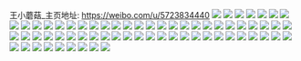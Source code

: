 王小蘑菇_主页地址: https://weibo.com/u/5723834440 
![](https://wx4.sinaimg.cn/mw2000/006fmCOkly1h9ijblppu5j30qo0zkqbr.jpg) 
![](https://wx4.sinaimg.cn/mw2000/006fmCOkly1h9ijbm85sbj30qo0zkguh.jpg) 
![](https://wx4.sinaimg.cn/mw2000/006fmCOkly1h9ijbmx6cgj31pq1pq4nq.jpg) 
![](https://wx4.sinaimg.cn/mw2000/006fmCOkly1h9ijbn9bfuj30qo0zkwmp.jpg) 
![](https://wx4.sinaimg.cn/mw2000/006fmCOkly1h9ijbnhbs1j30qo0zkgs1.jpg) 
![](https://wx4.sinaimg.cn/mw2000/006fmCOkly1h9ijbnqap6j30o60wrwl6.jpg) 
![](https://wx4.sinaimg.cn/mw2000/006fmCOkly1gnkjnag3maj32o03k0e82.jpg) 
![](https://wx4.sinaimg.cn/mw2000/006fmCOkly1gc6fj2apkpj30kb0kbgp5.jpg) 
![](https://wx4.sinaimg.cn/mw2000/006fmCOkly1gc6fj32aicj30qo0qo7ah.jpg) 
![](https://wx4.sinaimg.cn/mw2000/006fmCOkly1gbxmyxjt4aj31w01w0b29.jpg) 
![](https://wx4.sinaimg.cn/mw2000/006fmCOkly1gbxmyy95kzj31w01w0qv5.jpg) 
![](https://wx4.sinaimg.cn/mw2000/006fmCOkly1gbxmywbsmbj31w01w0npd.jpg) 
![](https://wx4.sinaimg.cn/mw2000/006fmCOkly1gbxmyvjulkj31w01w0qv5.jpg) 
![](https://wx4.sinaimg.cn/mw2000/006fmCOkly1gbxn7e1rxgj30mq0mq4ce.jpg) 
![](https://wx4.sinaimg.cn/mw2000/006fmCOkly1gbxmyz20tcj31w01w0npd.jpg) 
![](https://wx4.sinaimg.cn/mw2000/006fmCOkly1gbxmyzpxvoj31rl1rmb29.jpg) 
![](https://wx4.sinaimg.cn/mw2000/006fmCOkly1gbxmz0wpy3j31w01w0u0x.jpg) 
![](https://wx4.sinaimg.cn/mw2000/006fmCOkly1gbxn28hrqcj31w01w0hdt.jpg) 
![](https://wx4.sinaimg.cn/mw2000/006fmCOkly1gbki5ulb3kj30qo0zk7c3.jpg) 
![](https://wx4.sinaimg.cn/mw2000/006fmCOkly1gbki5u8jmwj30oo0ootd4.jpg) 
![](https://wx4.sinaimg.cn/mw2000/006fmCOkly1gbeu94gdaqj30qo0qotei.jpg) 
![](https://wx4.sinaimg.cn/mw2000/006fmCOkly1gbeu94s7xzj30qo0qoagq.jpg) 
![](https://wx4.sinaimg.cn/mw2000/006fmCOkly1gbeu952qlbj30qo0qoq8k.jpg) 
![](https://wx4.sinaimg.cn/mw2000/006fmCOkly1gap2kuw7qnj30qo0zkaij.jpg) 
![](https://wx4.sinaimg.cn/mw2000/006fmCOkly1gap2kul23sj30qo0zk7el.jpg) 
![](https://wx4.sinaimg.cn/mw2000/006fmCOkly1g7ajgwuqfyj30qo0qotiv.jpg) 
![](https://wx4.sinaimg.cn/mw2000/006fmCOkly1g7ajhyh44yj32io1w07wj.jpg) 
![](https://wx4.sinaimg.cn/mw2000/006fmCOkly1g40hm7b0njj31kw1kwe75.jpg) 
![](https://wx4.sinaimg.cn/mw2000/006fmCOkly1g40hm6upi2j31kw1kw1kx.jpg) 
![](https://wx4.sinaimg.cn/mw2000/006fmCOkly1g3m307epi5j30zk0qowju.jpg) 
![](https://wx4.sinaimg.cn/mw2000/006fmCOkly1g3m3082ug2j30rq0qotc4.jpg) 
![](https://wx4.sinaimg.cn/mw2000/006fmCOkly1g3m3095ya4j30zk0qodn1.jpg) 
![](https://wx4.sinaimg.cn/mw2000/006fmCOkly1g3m30b1wslj311p11p1aj.jpg) 
![](https://wx4.sinaimg.cn/mw2000/006fmCOkly1g2p0qvfq25j30qo0zk47i.jpg) 
![](https://wx4.sinaimg.cn/mw2000/006fmCOkly1g2krzbb19oj30lf0lfwj6.jpg) 
![](https://wx4.sinaimg.cn/mw2000/006fmCOkly1fzmlhzclmvj30qo0zk4qp.jpg) 
![](https://wx4.sinaimg.cn/mw2000/006fmCOkly1fzneguxx8zj31w01w04qt.jpg) 
![](https://wx4.sinaimg.cn/mw2000/006fmCOkly1fzmorzwamlj30qo0qo1gk.jpg) 
![](https://wx4.sinaimg.cn/mw2000/006fmCOkly1fznegzp24qj31w01w0b2f.jpg) 
![](https://wx4.sinaimg.cn/mw2000/006fmCOkly1fyubx5k8eyj30qo0qoqhl.jpg) 
![](https://wx4.sinaimg.cn/mw2000/006fmCOkly1fyubx5ytg9j30qo0qoq84.jpg) 
![](https://wx4.sinaimg.cn/mw2000/006fmCOkly1fygikhefxvj30j60j6dgq.jpg) 
![](https://wx4.sinaimg.cn/mw2000/006fmCOkly1fygikhl30gj30j60j6dh1.jpg) 
![](https://wx4.sinaimg.cn/mw2000/006fmCOkly1fygikhscoej30j60j6mxs.jpg) 
![](https://wx4.sinaimg.cn/mw2000/006fmCOkly1fygiki724qj30j60j6q3s.jpg) 
![](https://wx4.sinaimg.cn/mw2000/006fmCOkly1fygikh7l6tj30a40a2dgc.jpg) 
![](https://wx4.sinaimg.cn/mw2000/006fmCOkly1fygikidfbnj30j60j6q3p.jpg) 
![](https://wx4.sinaimg.cn/mw2000/006fmCOkly1fygikikqegj30j60j60ti.jpg) 
![](https://wx4.sinaimg.cn/mw2000/006fmCOkly1fygikit7pvj30j60j6q3r.jpg) 
![](https://wx4.sinaimg.cn/mw2000/006fmCOkly1fygikj24z6j30bu0bs0su.jpg) 
![](https://wx4.sinaimg.cn/mw2000/006fmCOkly1fx9lmjp5t4j31w01w04qp.jpg) 
![](https://wx4.sinaimg.cn/mw2000/006fmCOkly1fwuy24fldyj30qo0zk4qp.jpg) 
![](https://wx4.sinaimg.cn/mw2000/006fmCOkly1fv7vqjjbc3j3140140hdt.jpg) 
![](https://wx4.sinaimg.cn/mw2000/006fmCOkly1fv7vqioeezj3140140hdt.jpg) 
![](https://wx4.sinaimg.cn/mw2000/006fmCOkly1fsmbmshwgzj31120ku7wh.jpg) 
![](https://wx4.sinaimg.cn/mw2000/006fmCOkly1fsmbmdvwb5j31120kub29.jpg) 
![](https://wx4.sinaimg.cn/mw2000/006fmCOkly1fs1k1ufixhj30ku0ku42k.jpg) 
![](https://wx4.sinaimg.cn/mw2000/006fmCOkly1fs1k1tvggvj30ku0ku78l.jpg) 
![](https://wx4.sinaimg.cn/mw2000/006fmCOkly1fqpe4p8nhuj30ku0rsgq8.jpg) 
![](https://wx4.sinaimg.cn/mw2000/006fmCOkly1fqpe4pv4ssj30ku0rsgph.jpg) 
![](https://wx4.sinaimg.cn/mw2000/006fmCOkly1fqpe4qhd5ej30ku0rsdjc.jpg) 
![](https://wx4.sinaimg.cn/mw2000/006fmCOkly1fqpe4r2lawj30ku0kutbi.jpg) 
![](https://wx4.sinaimg.cn/mw2000/006fmCOkly1fqpe5i4imnj30qo0zk7bc.jpg) 
![](https://wx4.sinaimg.cn/mw2000/006fmCOkly1fqpe4s6f16j30ku0rsaeb.jpg) 
![](https://wx4.sinaimg.cn/mw2000/006fmCOkly1fqpe4sl0tjj30k00k0aco.jpg) 
![](https://wx4.sinaimg.cn/mw2000/006fmCOkly1fqpe4t1vlkj30ku0kuadr.jpg) 
